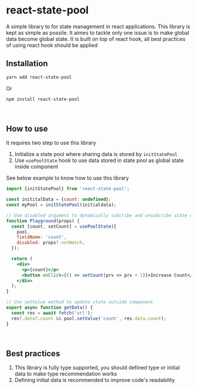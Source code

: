 # react-state-pool

A simple library to for state management in react applications.
This library is kept as simple as possile. It aimes to tackle only one issue is to make global data become global state.
It is built on top of react hook, all best practices of using react hook should be applied
<br/>

## Installation

```sh
yarn add react-state-pool
```

Or

```sh
npm install react-state-pool
```

<br/>

## How to use

It requires two step to use this library

1. Initialize a state pool where sharing data is stored by `initStatePool`
2. Use `usePoolState` hook to use data stored in state pool as global state inside component

See below example to know how to use this library

```jsx
import {initStatePool} from 'react-state-pool';

const inititalData = {count: undefined};
const myPool = initStatePool(initialdata);

// Use disabled argument to dynamically subcribe and unsubcribe state update
function Playground(props) {
  const [count, setCount] = usePoolState({
    pool,
    fieldName: 'count',
    disabled: props?.notWatch,
  });

  return (
    <div>
      <p>{count}</p>
      <button onClick={() => setCount(prv => prv + 1)}>Increase Count</button>
    </div>
  );
}

// Use setValue method to update state outside component
export async function getData() {
  const res = await fetch('url');
  res?.data?.count && pool.setValue('count', res.data.count);
}
```

<br/>

## Best practices

1. This library is fully type supported, you should defined type or initial data to make type recommendation works
2. Defining initial data is recommended to improve code's readability
